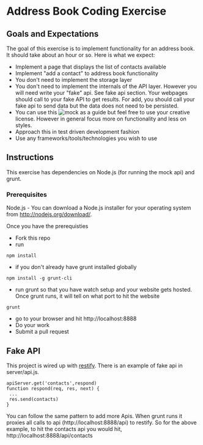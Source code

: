 # Address Book Coding Exercise

## Goals and Expectations
The goal of this exercise is to implement functionality for an address book. It should take about an hour or so. Here is what we expect:

- Implement a page that displays the list of contacts available
- Implement "add a contact" to address book functionality
- You don't need to implement the storage layer
- You don't need to implement the internals of the API layer. However you will need write your "fake" api. See fake api section. Your webpages should call to your fake API to get results. For add, you should call your fake api to send data but the data does not need to be persisted.  
- You can use this ![mock](https://github.com/daptiv/interview-address-book-frontend/blob/master/mock.png) as a guide but feel free to use your creative license. However in general focus more on functionality and less on styles.
- Approach this in test driven development fashion
- Use any frameworks/tools/technologies you wish to use

## Instructions
This exercise has dependencies on Node.js (for running the mock api) and grunt.

### Prerequisites
Node.js - You can download a Node.js installer for your operating system from http://nodejs.org/download/.

Once you have the prerequisties
- Fork this repo
- run
```
npm install
```
- if you don't already have grunt installed globally
```
npm install -g grunt-cli
```
- run grunt so that you have watch setup and your website gets hosted. Once grunt runs, it will tell on what port to hit the website
```
grunt
```
- go to your browser and hit http://localhost:8888
- Do your work
- Submit a pull request

## Fake API
This project is wired up with [restify](http://mcavage.me/node-restify/). There is an example of fake api in server/api.js.
```
apiServer.get('contacts',respond)
function respond(req, res, next) {
 ...
 res.send(contacts)
}
```
You can follow the same pattern to add more Apis. When grunt runs it proxies all calls to api (http://localhost:8888/api) to restify. So for the above example, to hit the contacts api you would hit, http://localhost:8888/api/contacts
